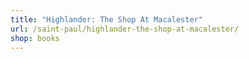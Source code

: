 ```yaml
---
title: "Highlander: The Shop At Macalester"
url: /saint-paul/highlander-the-shop-at-macalester/
shop: books
---
```

